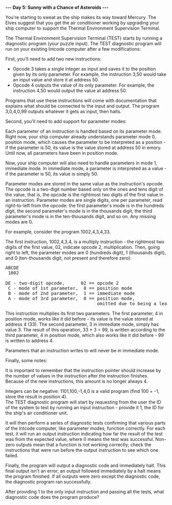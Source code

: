 **--- Day 5: Sunny with a Chance of Asteroids ---**

You're starting to sweat as the ship makes its way toward Mercury. The Elves suggest that you get the air conditioner working by upgrading your ship computer to support the Thermal Environment Supervision Terminal.  

The Thermal Environment Supervision Terminal (TEST) starts by running a diagnostic program (your puzzle input). The TEST diagnostic program will run on your existing Intcode computer after a few modifications:  

First, you'll need to add two new instructions:  

* Opcode 3 takes a single integer as input and saves it to the position given by its only parameter. For example, the instruction 3,50 would take an input value and store it at address 50.  
* Opcode 4 outputs the value of its only parameter. For example, the instruction 4,50 would output the value at address 50.  

Programs that use these instructions will come with documentation that explains what should be connected to the input and output. The program 3,0,4,0,99 outputs whatever it gets as input, then halts.  

Second, you'll need to add support for parameter modes:  

Each parameter of an instruction is handled based on its parameter mode. Right now, your ship computer already understands parameter mode 0, position mode, which causes the parameter to be interpreted as a position - if the parameter is 50, its value is the value stored at address 50 in emory. Until now, all parameters have been in position mode.  

Now, your ship computer will also need to handle parameters in mode 1, immediate mode. In immediate mode, a parameter is interpreted as a value - if the parameter is 50, its value is simply 50.  

Parameter modes are stored in the same value as the instruction's opcode. The opcode is a two-digit number based only on the ones and tens digit of the value, that is, the opcode is the rightmost two digits of the first value in an instruction. Parameter modes are single digits, one per parameter, read right-to-left from the opcode: the first parameter's mode is in the hundreds digit, the second parameter's mode is in the thousands digit, the third parameter's mode is in the ten-thousands digit, and so on. Any missing modes are 0.  

For example, consider the program 1002,4,3,4,33.  

The first instruction, 1002,4,3,4, is a multiply instruction - the rightmost two digits of the first value, 02, indicate opcode 2, multiplication. Then, going right to left, the parameter modes are 0 (hundreds digit), 1 (thousands digit), and 0 (ten-thousands digit, not present and therefore zero):  

<pre>
ABCDE
 1002

DE - two-digit opcode,      02 == opcode 2
 C - mode of 1st parameter,  0 == position mode
 B - mode of 2nd parameter,  1 == immediate mode
 A - mode of 3rd parameter,  0 == position mode,
                                  omitted due to being a leading zero
</pre>                                  
                                  
This instruction multiplies its first two parameters. The first parameter, 4 in position mode, works like it did before - its value is the value stored at address 4 (33). The second parameter, 3 in immediate mode, simply has value 3. The result of this operation, 33 * 3 = 99, is written according to the third parameter, 4 in position mode, which also works like it did before - 99 is written to address 4.  

Parameters that an instruction writes to will never be in immediate mode.  

Finally, some notes:  

It is important to remember that the instruction pointer should increase by the number of values in the instruction after the instruction finishes. Because of the new instructions, this amount is no longer always 4.  

Integers can be negative: 1101,100,-1,4,0 is a valid program (find 100 + -1, store the result in position 4).  
The TEST diagnostic program will start by requesting from the user the ID of the system to test by running an input instruction - provide it 1, the ID for the ship's air conditioner unit.  

It will then perform a series of diagnostic tests confirming that various parts of the Intcode computer, like parameter modes, function correctly. For each test, it will run an output instruction indicating how far the result of the test was from the expected value, where 0 means the test was successful. Non-zero outputs mean that a function is not working correctly; check the instructions that were run before the output instruction to see which one failed.  

Finally, the program will output a diagnostic code and immediately halt. This final output isn't an error; an output followed immediately by a halt means the program finished. If all outputs were zero except the diagnostic code, the diagnostic program ran successfully.  

After providing 1 to the only input instruction and passing all the tests, what diagnostic code does the program produce?